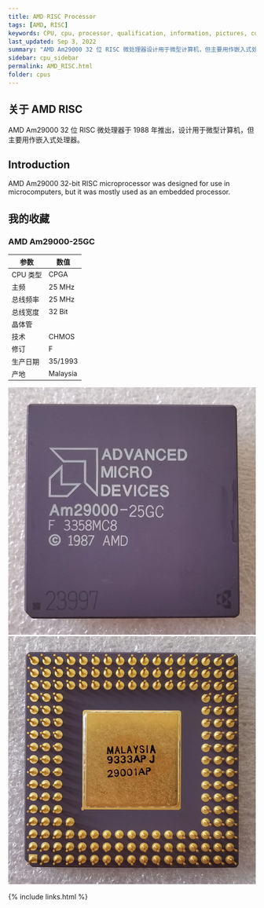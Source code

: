 ```yaml
---
title: AMD RISC Processor
tags: [AMD, RISC]
keywords: CPU, cpu, processor, qualification, information, pictures, core, frequency, chip packaging, packaging, cpu info, x86, collection, amd, cyrix, harris, ibm, idt, iit, intel, motorola, nec, sgs, sgs-thomson, siemens, ST, signetics, mhs, ti, texas instruments, ulsi, umc, weitek, zilog, 808x, 8085, 8088, 8086, 80188, 80186, 80286, 286, 80386, 386, i386, Am386, 386sx, 386dx, 486, i486, 586, 486sx, 486dx, overdrive, 487, pentium, 586, 5x86, 386dlc, 386slc, 486dx2, mmx, ppro, pentium-pro, pro, athlon, duron, z80, dirk oppelt, dirk, oppelt, engineering, sample, samples
last_updated: Sep 3, 2022
summary: "AMD Am29000 32 位 RISC 微处理器设计用于微型计算机，但主要用作嵌入式处理器。"
sidebar: cpu_sidebar
permalink: AMD_RISC.html
folder: cpus
---
```


## 关于 AMD RISC

AMD Am29000 32 位 RISC 微处理器于 1988 年推出，设计用于微型计算机，但主要用作嵌入式处理器。

## Introduction

AMD Am29000 32-bit RISC microprocessor was designed for use in microcomputers, but it was mostly used as an embedded processor.

## 我的收藏

### AMD Am29000-25GC

| 参数 | 数值 |
| ------ | ------ |
| CPU 类型 | CPGA |
| 主频 | 25 MHz |
| 总线频率 | 25 MHz |
| 总线宽度 | 32 Bit |
| 晶体管 |  |
| 技术 | CHMOS |
| 修订 | F |
| 生产日期 | 35/1993 |
| 产地 | Malaysia |

![AMD Am29000-25GC 正面](/images/cpus/AMD/AMD_Am29000-25GC_1.jpg)
![AMD Am29000-25GC 反面](/images/cpus/AMD/AMD_Am29000-25GC_2.jpg)

{% include links.html %}
